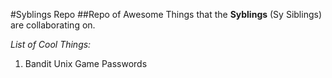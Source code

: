 #Syblings Repo
##Repo of Awesome Things that the **Syblings** (Sy Siblings) are collaborating on.

*List of Cool Things:*
1. Bandit Unix Game Passwords